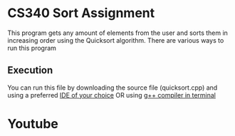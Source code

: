 # CS340 Sort Assignment
This program gets any amount of elements from the user and sorts them in increasing order using the Quicksort algorithm. There are various ways to run this program

## Execution
You can run this file by downloading the source file (quicksort.cpp) and using a preferred [IDE of your choice](https://hackr.io/blog/cpp-ide) OR using [g++ compiler in terminal](https://www.geeksforgeeks.org/compiling-with-g-plus-plus/) 
# Youtube
